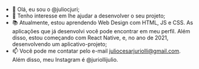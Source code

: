 - 👋 Olá, eu sou o @juliocjuri;
- 👀 Tenho interesse em lhe ajudar a desenvolver o seu projeto;
- 📚 Atualmente, estou aprendendo Web Design com HTML, JS e CSS. As aplicações que já desenvolvi você pode encontrar em meu perfil. Além disso, estou começando com React Native, e, no ano de 2021, desenvolvendo um aplicativo-projeto;
- 📫 Você pode me contatar pelo e-mail juliocesarjuriolli@gmail.com. Além disso, meu Instagram é @juriollijulio.
